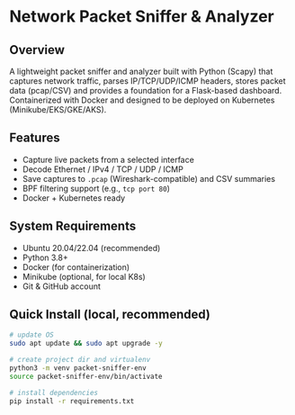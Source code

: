 # Network Packet Sniffer & Analyzer

## Overview
A lightweight packet sniffer and analyzer built with Python (Scapy) that captures network traffic, parses IP/TCP/UDP/ICMP headers, stores packet data (pcap/CSV) and provides a foundation for a Flask-based dashboard. Containerized with Docker and designed to be deployed on Kubernetes (Minikube/EKS/GKE/AKS).

## Features
- Capture live packets from a selected interface
- Decode Ethernet / IPv4 / TCP / UDP / ICMP
- Save captures to `.pcap` (Wireshark-compatible) and CSV summaries
- BPF filtering support (e.g., `tcp port 80`)
- Docker + Kubernetes ready

## System Requirements
- Ubuntu 20.04/22.04 (recommended)
- Python 3.8+
- Docker (for containerization)
- Minikube (optional, for local K8s)
- Git & GitHub account

## Quick Install (local, recommended)
```bash
# update OS
sudo apt update && sudo apt upgrade -y

# create project dir and virtualenv
python3 -m venv packet-sniffer-env
source packet-sniffer-env/bin/activate

# install dependencies
pip install -r requirements.txt
